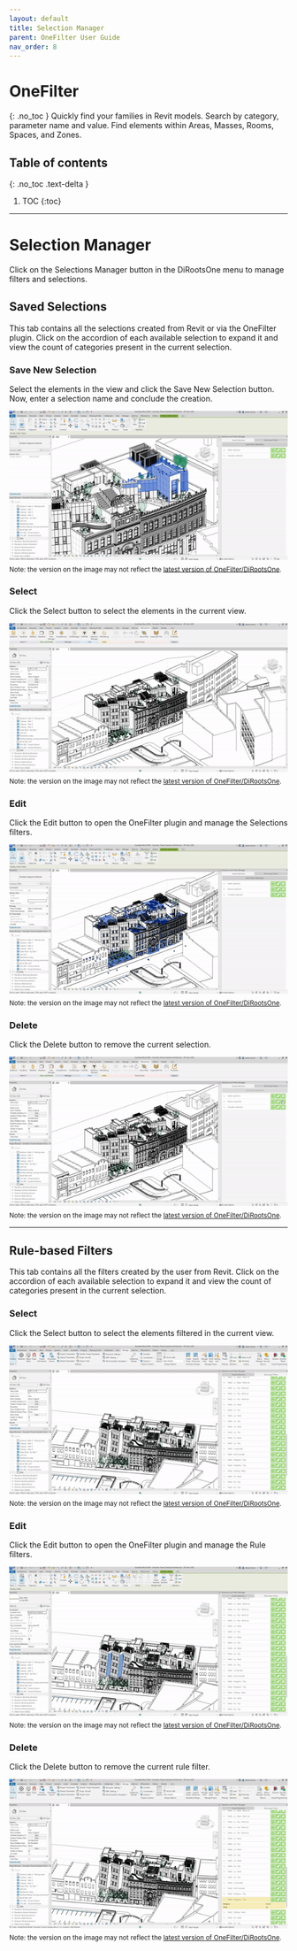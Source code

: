 ```yaml
---
layout: default
title: Selection Manager
parent: OneFilter User Guide
nav_order: 8
---
```


# OneFilter
{: .no_toc }
Quickly find your families in Revit models. Search by category, parameter name and value. Find elements within Areas, Masses, Rooms, Spaces, and Zones.
## Table of contents
{: .no_toc .text-delta }

1. TOC
{:toc}

---

# Selection Manager

Click on the Selections Manager button in the DiRootsOne menu to manage filters and selections.

## Saved Selections

This tab contains all the selections created from Revit or via the OneFilter plugin.
Click on the accordion of each available selection to expand it and view the count of categories present in the current selection.

### Save New Selection

Select the elements in the view and click the Save New Selection button. Now, enter a selection name and conclude the creation. 

![Selection Manager select elements](../../../assets\images\OneFilter\OF-Sm-New-Selection.gif)  
<sub>Note: the version on the image may not reflect the [latest version of OneFilter/DiRootsOne](https://diroots.com/revit-plugins/dirootsone/).</sub>

### Select

Click the Select button to select the elements in the current view.

![Selection Manager select elements](../../../assets\images\OneFilter\OF-Sm-Select.gif)  
<sub>Note: the version on the image may not reflect the [latest version of OneFilter/DiRootsOne](https://diroots.com/revit-plugins/dirootsone/).</sub>

### Edit

Click the Edit button to open the OneFilter plugin and manage the Selections filters.

![Selection Manager edit selection](../../../assets\images\OneFilter\OF-Sm-Edit.gif)  
<sub>Note: the version on the image may not reflect the [latest version of OneFilter/DiRootsOne](https://diroots.com/revit-plugins/dirootsone/).</sub>

### Delete

Click the Delete button to remove the current selection.

![Selection Manager delete selection](../../../assets\images\OneFilter\OF-Sm-Delete.gif)  
<sub>Note: the version on the image may not reflect the [latest version of OneFilter/DiRootsOne](https://diroots.com/revit-plugins/dirootsone/).</sub>

---

## Rule-based Filters

This tab contains all the filters created by the user from Revit.
Click on the accordion of each available selection to expand it and view the count of categories present in the current selection.

### Select

Click the Select button to select the elements filtered in the current view.

![Selection Manager select elements](../../../assets\images\OneFilter\OF-Sm-SelectRule.gif)  
<sub>Note: the version on the image may not reflect the [latest version of OneFilter/DiRootsOne](https://diroots.com/revit-plugins/dirootsone/).</sub>

### Edit

Click the Edit button to open the OneFilter plugin and manage the Rule filters.

![Selection Manager edit rule filters](../../../assets\images\OneFilter\OF-Sm-EditRule.gif)  
<sub>Note: the version on the image may not reflect the [latest version of OneFilter/DiRootsOne](https://diroots.com/revit-plugins/dirootsone/).</sub>

### Delete

Click the Delete button to remove the current rule filter.

![Selection Manager delete selection](../../../assets\images\OneFilter\OF-Sm-DeleteRule.gif)  
<sub>Note: the version on the image may not reflect the [latest version of OneFilter/DiRootsOne](https://diroots.com/revit-plugins/dirootsone/).</sub>
